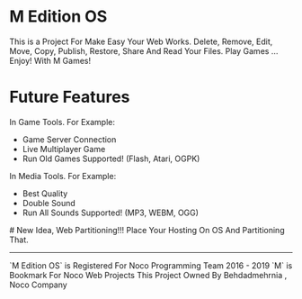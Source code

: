 # M Edition OS
This is a Project For Make Easy Your Web Works.
Delete, Remove, Edit, Move, Copy, Publish, Restore, Share And Read Your Files.
Play Games ... Enjoy! With M Games!
# Future Features
In Game Tools. For Example:
<ul>
  <li>Game Server Connection</li>
  <li>Live Multiplayer Game</li>
  <li>Run Old Games Supported! (Flash, Atari, OGPK)</li>
</ul>
In Media Tools. For Example:
<ul>
  <li>Best Quality</li>
  <li>Double Sound</li>
  <li>Run All Sounds Supported! (MP3, WEBM, OGG)</li>
</ul>
# New Idea, Web Partitioning!!!
Place Your Hosting On OS And Partitioning That.
<hr />
`M Edition OS` is Registered For Noco Programming Team 2016 - 2019
`M` is Bookmark For Noco Web Projects
This Project Owned By Behdadmehrnia , Noco Company
